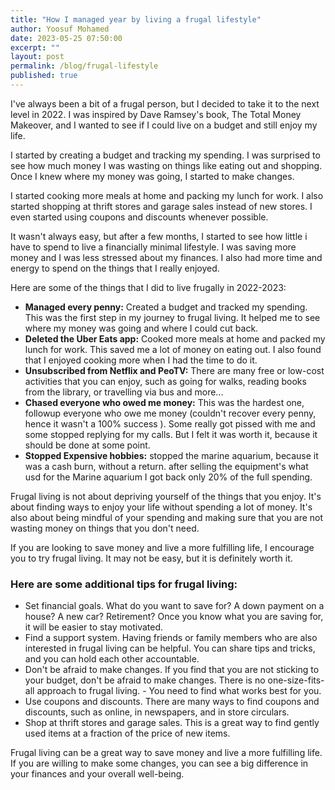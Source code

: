 ```yaml
---
title: "How I managed year by living a frugal lifestyle"
author: Yoosuf Mohamed
date: 2023-05-25 07:50:00
excerpt: ""
layout: post
permalink: /blog/frugal-lifestyle
published: true
---
```


I've always been a bit of a frugal person, but I decided to take it to the next level in 2022. I was inspired by Dave Ramsey's book, The Total Money Makeover, and I wanted to see if I could live on a budget and still enjoy my life.

I started by creating a budget and tracking my spending. I was surprised to see how much money I was wasting on things like eating out and shopping. Once I knew where my money was going, I started to make changes.

I started cooking more meals at home and packing my lunch for work. I also started shopping at thrift stores and garage sales instead of new stores. I even started using coupons and discounts whenever possible.

It wasn't always easy, but after a few months, I started to see how little i have to spend to live a financially minimal lifestyle. I was saving more money and I was less stressed about my finances. I also had more time and energy to spend on the things that I really enjoyed.

Here are some of the things that I did to live frugally in 2022-2023:

- **Managed every penny:** Created a budget and tracked my spending. This was the first step in my journey to frugal living. It helped me to see where my money was going and where I could cut back.
- **Deleted the Uber Eats app:** Cooked more meals at home and packed my lunch for work. This saved me a lot of money on eating out. I also found that I enjoyed cooking more when I had the time to do it.
- **Unsubscribed from Netflix and PeoTV:** There are many free or low-cost activities that you can enjoy, such as going for walks, reading books from the library, or travelling via bus and more...
- **Chased everyone who owed me money:** This was the hardest one, followup everyone who owe me money (couldn't recover every penny, hence it wasn't a 100% success ). Some really got pissed with me and some stopped replying for my calls. But I felt it was worth it, because it should be done at some point.
- **Stopped Expensive hobbies:** stopped the marine aquarium, because it was a cash burn, without a return. after selling the equipment's what usd for the Marine aquarium I got back only 20% of the full spending.

Frugal living is not about depriving yourself of the things that you enjoy. It's about finding ways to enjoy your life without spending a lot of money. It's also about being mindful of your spending and making sure that you are not wasting money on things that you don't need.

If you are looking to save money and live a more fulfilling life, I encourage you to try frugal living. It may not be easy, but it is definitely worth it.

### Here are some additional tips for frugal living:

- Set financial goals. What do you want to save for? A down payment on a house? A new car? Retirement? Once you know what you are saving for, it will be easier to stay motivated.
- Find a support system. Having friends or family members who are also interested in frugal living can be helpful. You can share tips and tricks, and you can hold each other accountable.
- Don't be afraid to make changes. If you find that you are not sticking to your budget, don't be afraid to make changes. There is no one-size-fits-all approach to frugal living. - You need to find what works best for you.
- Use coupons and discounts. There are many ways to find coupons and discounts, such as online, in newspapers, and in store circulars.
- Shop at thrift stores and garage sales. This is a great way to find gently used items at a fraction of the price of new items.

Frugal living can be a great way to save money and live a more fulfilling life. If you are willing to make some changes, you can see a big difference in your finances and your overall well-being.
